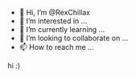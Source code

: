 - 👋 Hi, I’m @RexChillax
- 👀 I’m interested in ...
- 🌱 I’m currently learning ...
- 💞️ I’m looking to collaborate on ...
- 📫 How to reach me ...

<!---
RexChillax/RexChillax is a ✨ special ✨ repository because its `README.md` (this file) appears on your GitHub profile.
You can click the Preview link to take a look at your changes.
--->
hi :)

